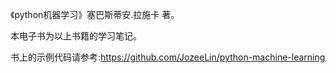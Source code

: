 《python机器学习》塞巴斯蒂安.拉施卡 著。

本电子书为以上书籍的学习笔记。

书上的示例代码请参考:https://github.com/JozeeLin/python-machine-learning